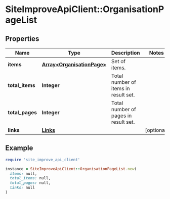 # SiteImproveApiClient::OrganisationPageList

## Properties

| Name | Type | Description | Notes |
| ---- | ---- | ----------- | ----- |
| **items** | [**Array&lt;OrganisationPage&gt;**](OrganisationPage.md) | Set of items. |  |
| **total_items** | **Integer** | Total number of items in result set. |  |
| **total_pages** | **Integer** | Total number of pages in result set. |  |
| **links** | [**Links**](Links.md) |  | [optional] |

## Example

```ruby
require 'site_improve_api_client'

instance = SiteImproveApiClient::OrganisationPageList.new(
  items: null,
  total_items: null,
  total_pages: null,
  links: null
)
```

